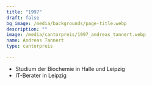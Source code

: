 ```yaml
---
title: "1997"
draft: false
bg_image: /media/backgrounds/page-title.webp
description: ""
image: /media/cantorpreis/1997_andreas_tannert.webp
name: Andreas Tannert
type: cantorpreis

---
```

- Studium der Biochemie in Halle und Leipzig
- IT-Berater in Leipzig
